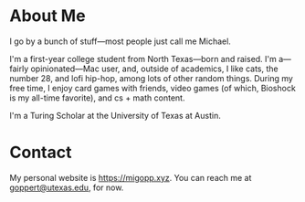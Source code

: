 # About Me

I go by a bunch of stuff—most people just call me Michael.

I'm a first-year college student from North Texas—born and raised. I'm a—fairly opinionated—Mac user, and, outside of academics, I like cats, the number 28, and lofi hip-hop, among lots of other random things. During my free time, I enjoy card games with friends, video games (of which, Bioshock is my all-time favorite), and cs + math content.

I'm a Turing Scholar at the University of Texas at Austin.

# Contact
My personal website is <https://migopp.xyz>.
You can reach me at goppert@utexas.edu, for now.

